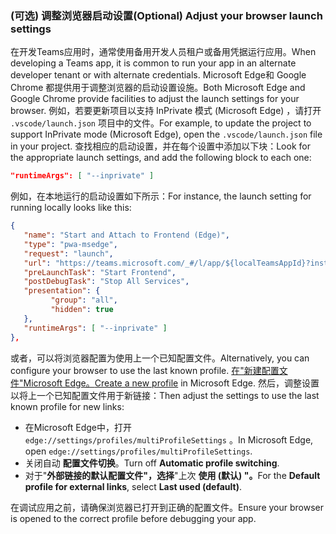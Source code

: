 ### <a name="optional-adjust-your-browser-launch-settings"></a><span data-ttu-id="3e8f3-101"> (可选) 调整浏览器启动设置</span><span class="sxs-lookup"><span data-stu-id="3e8f3-101">(Optional) Adjust your browser launch settings</span></span>

<span data-ttu-id="3e8f3-102">在开发Teams应用时，通常使用备用开发人员租户或备用凭据运行应用。</span><span class="sxs-lookup"><span data-stu-id="3e8f3-102">When developing a Teams app, it is common to run your app in an alternate developer tenant or with alternate credentials.</span></span>  <span data-ttu-id="3e8f3-103">Microsoft Edge和 Google Chrome 都提供用于调整浏览器的启动设置设施。</span><span class="sxs-lookup"><span data-stu-id="3e8f3-103">Both Microsoft Edge and Google Chrome provide facilities to adjust the launch settings for your browser.</span></span>  <span data-ttu-id="3e8f3-104">例如，若要更新项目以支持 InPrivate 模式 (Microsoft Edge) ，请打开 `.vscode/launch.json` 项目中的文件。</span><span class="sxs-lookup"><span data-stu-id="3e8f3-104">For example, to update the project to support InPrivate mode (Microsoft Edge), open the `.vscode/launch.json` file in your project.</span></span>  <span data-ttu-id="3e8f3-105">查找相应的启动设置，并在每个设置中添加以下块：</span><span class="sxs-lookup"><span data-stu-id="3e8f3-105">Look for the appropriate launch settings, and add the following block to each one:</span></span>

``` json
"runtimeArgs": [ "--inprivate" ]
```

<span data-ttu-id="3e8f3-106">例如，在本地运行的启动设置如下所示：</span><span class="sxs-lookup"><span data-stu-id="3e8f3-106">For instance, the launch setting for running locally looks like this:</span></span>

``` json
{
   "name": "Start and Attach to Frontend (Edge)",
   "type": "pwa-msedge",
   "request": "launch",
   "url": "https://teams.microsoft.com/_#/l/app/${localTeamsAppId}?installAppPackage=true",
   "preLaunchTask": "Start Frontend",
   "postDebugTask": "Stop All Services",
   "presentation": {
         "group": "all",
         "hidden": true
   },
   "runtimeArgs": [ "--inprivate" ]
},
```

<span data-ttu-id="3e8f3-107">或者，可以将浏览器配置为使用上一个已知配置文件。</span><span class="sxs-lookup"><span data-stu-id="3e8f3-107">Alternatively, you can configure your browser to use the last known profile.</span></span> <span data-ttu-id="3e8f3-108">[在"新建配置文件"Microsoft Edge。](https://support.microsoft.com/topic/sign-in-and-create-multiple-profiles-in-microsoft-edge-df94e622-2061-49ae-ad1d-6f0e43ce6435)</span><span class="sxs-lookup"><span data-stu-id="3e8f3-108">[Create a new profile](https://support.microsoft.com/topic/sign-in-and-create-multiple-profiles-in-microsoft-edge-df94e622-2061-49ae-ad1d-6f0e43ce6435) in Microsoft Edge.</span></span>  <span data-ttu-id="3e8f3-109">然后，调整设置以将上一个已知配置文件用于新链接：</span><span class="sxs-lookup"><span data-stu-id="3e8f3-109">Then adjust the settings to use the last known profile for new links:</span></span>

- <span data-ttu-id="3e8f3-110">在Microsoft Edge中，打开 `edge://settings/profiles/multiProfileSettings` 。</span><span class="sxs-lookup"><span data-stu-id="3e8f3-110">In Microsoft Edge, open `edge://settings/profiles/multiProfileSettings`.</span></span>
- <span data-ttu-id="3e8f3-111">关闭自动 **配置文件切换**。</span><span class="sxs-lookup"><span data-stu-id="3e8f3-111">Turn off **Automatic profile switching**.</span></span>
- <span data-ttu-id="3e8f3-112">对于"**外部链接的默认配置文件"，选择**"上次 **使用 (默认) "。**</span><span class="sxs-lookup"><span data-stu-id="3e8f3-112">For the **Default profile for external links**, select **Last used (default)**.</span></span>

<span data-ttu-id="3e8f3-113">在调试应用之前，请确保浏览器已打开到正确的配置文件。</span><span class="sxs-lookup"><span data-stu-id="3e8f3-113">Ensure your browser is opened to the correct profile before debugging your app.</span></span>
